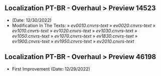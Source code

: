 ## Localization PT-BR - Overhaul > Preview 14523
- (Date: 12/30/2022)
- Modification In The Texts:
  » *ev0010.cnvrs-text*
  » *ev0020.cnvrs-text*
  » *ev1010.cnvrs-text*
  » *ev1020.cnvrs-text*
  » *ev1030.cnvrs-text*
  » *ev1050.cnvrs-text*
  » *ev1070.cnvrs-text*
  » *ev1830.cnvrs-text*
  » *ev1900.cnvrs-text*
  » *ev1950.cnvrs-text*
  » *ev2010.cnvrs-text*
  
## Localization PT-BR - Overhaul > Preview 46198
- First Improvement (Date: 12/29/2022)

